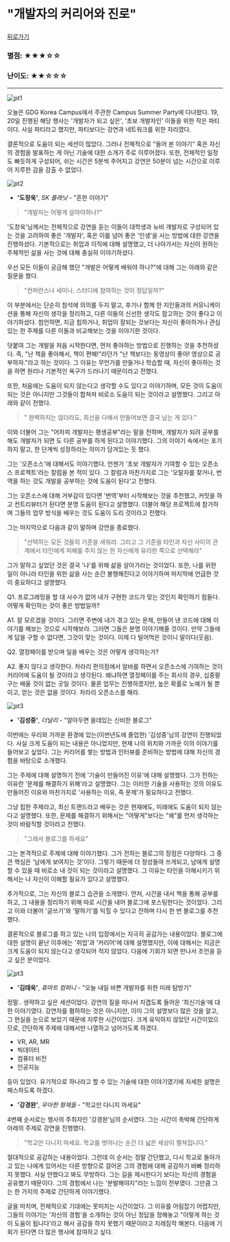 # "개발자의 커리어와 진로"  

##### 

[뒤로가기](/review/README.md)

### 별점: ★★★☆☆    

### 난이도: ★★☆☆☆  

---

![pt1](https://raw.githubusercontent.com/rjs1197/rjs1197.github.io/master/img/gdgkrcampus-summer/pt1.jpg)

오늘은 GDG Korea Campus에서 주관한 Campus Summer Party에 다녀왔다. 19, 20일 진행된 해당 행사는 '개발자가 되고 싶은', '초보 개발자인' 이들을 위한 작은 파티이다. 사실 파티라고 했지만, 파티보다는 강연과 네트워크를 위한 자리였다.  

결론적으로 도움이 되는 세션이 많았다. 그러나 전체적으로 "들어 본 이야기" 혹은 자신의 경험을 발표하는 게 아닌 기술에 대한 소개가 주로 이루어졌다. 또한, 전체적인 일정도 빠듯하게 구성되어, 쉬는 시간은 5분씩 주어지고 강연은 50분이 넘는 시간으로 이루어 지루한 감을 감출 수 없었다.  

![pt2](https://raw.githubusercontent.com/rjs1197/rjs1197.github.io/master/img/gdgkrcampus-summer/pt2.jpg)

* **'도창욱'**, *SK 플래닛* - "흔한 이야기"

> "개발자는 어떻게 살아야하나?"
  

'도창욱'님께서는 전체적으로 강연을 듣는 이들이 대학생과 뉴비 개발자로 구성되어 있는 것을 고려하여 좋은 '개발자', 혹은 이를 넘어 좋은 '인생'을 사는 방법에 대한 강연을 진행하셨다. 기본적으로는 취업과 이직에 대해 설명했고, 더 나아가서는 자신이 원하는 주체적인 삶을 사는 것에 대해 충실히 이야기하셨다.  

우선 모든 이들이 궁금해 했던 "개발은 어떻게 배워야 하나?"에 대해 그는 아래와 같은 질문을 했다.  

> "컨퍼런스나 세미나, 스터디에 참여하는 것이 정답일까?"
  

이 부분에서는 단순히 참석에 의의를 두지 말고, 후기나 함께 한 지인들과의 커뮤니케이션을 통해 자신의 생각을 정리하고, 다른 이들의 신선한 생각도 참고하는 것이 좋다고 이야기하셨다. 첨언하면, 지금 힙하거나, 취업이 잘되는 것보다는 자신이 좋아하거나 관심있는 한 주제를 다른 이들과 비교해보는 것을 이야기한 것이다.  

덧붙여 그는 개발을 처음 시작한다면, 먼저 좋아하는 방법으로 진행하는 것을 추천하셨다. 즉, "난 책을 좋아해서, 책이 편해!"라던가 "난 책보다는 동영상이 좋아! 영상으로 공부하자."라고 하는 것이다. 그 이유는 무언가를 만들거나 학습할 때, 자신이 좋아하는 것을 하면 원리나 기본적인 욕구가 드러나기 때문이라고 전했다.  

또한, 처음에는 도움이 되지 않는다고 생각할 수도 있다고 이야기하며, 모든 것이 도움이 되는 것은 아니지만 그것들이 합쳐져 비로소 도움이 되는 것이라고 설명했다. 그리고 아래와 같이 전했다.  

> " 완벽하지는 않더라도, 최선을 다해서 만들어보면 결국 남는 게 있다."
  

이와 더불어 그는 "어차피 개발자는 평생공부"라는 말을 전하며, 개발자가 되려 공부를 해도 개발자가 되면 도 다른 공부를 하게 된다고 이야기했다. 그의 이야기 속에서는 포기하지 말고, 한 단계씩 성장하라는 의미가 담겨있는 듯 했다.  

그는 '오픈소스'에 대해서도 이야기했다. 언젠가 '초보 개발자가 기여할 수 있는 오픈소스 프로젝트'라는 칼럼을 본 적이 있다. 그 칼럼과 마찬가지로 그는 '오탈자를 찾거나, 번역을 하는 것도 개발을 공부하는 것에 도움이 된다'고 전했다.  

그는 오픈소스에 대해 거부감이 있다면 '번역'부터 시작해보는 것을 추천했고, 커밋을 하고 컨트리뷰터가 된다면 분명 도움이 된다고 설명했다. 더불어 해당 프로젝트에 참가하며 그들의 업무 방식을 배우는 것도 도움이 도리 것이라고 전했다.  

그는 마지막으로 다음과 같이 말하며 강연을 종료했다.  

> "선택하는 모든 것들의 기준을 세워라. 그리고 그 기준을 타인과 자신 사이의 관계에서 타인에게 피해를 주지 않는 한 자신에게 유리한 쪽으로 선택해라"
  

그가 말하고 싶었던 것은 결국 '나'를 위해 삶을 살아가라는 것이었다. 또한, 나를 위한 일이 아니라 타인을 위한 삶을 사는 순간 불행해진다고 이야기하며 마지막에 언급한 것이 중요하다고 설명했다.  

Q1. 프로그래밍을 할 대 사수가 없어 내가 구현한 코드가 맞는 것인지 확인하기 힘들다. 어떻게 확인하는 것이 좋은 방법일까?

A1. 잘 모르겠을 것이다. 그러면 주변에 내가 겪고 있는 문제, 만들어 낸 코드에 대해 이야기를 해보는 것으로 시작해보라. 그러면 그들은 분명 이야기해줄 것이다. 만약 그들에게 답을 구할 수 없다면, 그것이 맞는 것이다. 이제 다 털어먹은 것이니 말이다(웃음).

Q2. 열정페이를 받으며 일을 배우는 것은 어떻게 생각하는가?

A2. 좋지 않다고 생각한다. 차라리 편의점에서 알바를 하면서 오픈소스에 기여하는 것이 커리어에 도움이 될 것이라고 생각된다. 왜냐하면 열정페이를 주는 회사의 경우, 십중팔구는 배울 것이 없는 곳일 것이다. 물론 업무는 진행하겠지만, 높은 확률로 노예가 될 뿐이고, 얻는 것은 없을 것이다. 차라리 오픈소스를 해라.


![pt3](https://raw.githubusercontent.com/rjs1197/rjs1197.github.io/master/img/gdgkrcampus-summer/pt3.jpg)

* **'김성중'**, *더널리* - "알아두면 쓸데있는 신비한 블로그"

이번에는 우리와 가까운 환경에 있는(이번년도에 졸업한) '김성중'님의 강연이 진행되었다. 사실 크게 도움이 되는 내용은 아니었지만, 현재 나의 위치와 가까운 이의 이야기를 들어보고 싶었다. 그는 커리어를 쌓는 방법과 인터뷰를 준비하는 방법에 대해 자신의 경험을 바탕으로 소개했다.  

그는 주제에 대해 설명하기 전에 '기술이 만들어진 이유'에 대해 설명했다. 그가 전하는 이유란 '문제를 해결하기 위해'라고 설명했다. 그는 이러한 기술을 사용하는 것의 이유도 만들어진 이유와 마찬가지로 '사용하는 이유, 즉 문제'가 필요하다고 전했다. 

그냥 힙한 주제라고, 최신 트랜드라고 배우는 것은 현재에도, 미래에도 도움이 되지 않는다고 설명했다. 또한, 문제를 해결하기 위해서는 "어떻게"보다는 "왜"를 먼저 생각하는 것이 바람직할 것이라고 전했다.  

> "그래서 블로그를 하세요"
  

그는 본격적으로 주제에 대해 이야기했다. 그가 전하는 블로그의 장점은 다양하다. 그 중 큰 핵심은 '남에게 보여지는 것'이다. 그렇기 때문에 더 정성들여 쓰게되고, 남에게 설명할 수 있을 때 비로소 내 것이 되는 것이라고 설명했다. 그 이유는 타인을 이해시키기 위해서는 나 자신이 이해할 필요가 있다고 설명했다.  

추가적으로, 그는 자신의 블로그 습관을 소개했다. 먼저, 시간을 내서 책을 통해 공부를 하고, 그 내용을 정리하기 위해 따로 시간을 내어 블로그에 포스팅한다는 것이었다. 그리고 이와 더불어 '글쓰기'와 '말하기'를 익힐 수 있다고 전하며 다시 한 번 블로그를 추천했다.  

결론적으로 블로그를 하고 있는 나의 입장에서는 지극히 공감가는 내용이었다. 블로그에 대한 설명이 끝난 이후에는 '취업'과 '커리어'에 대해 설명했지만, 이에 대해서는 지금은 크게 도움이 되지 않는다고 생각되어 적지 않았다. 다음에 기회가 되면 만나서 조언을 듣고 싶은 분이었다.  

![pt3](https://raw.githubusercontent.com/rjs1197/rjs1197.github.io/master/img/gdgkrcampus-summer/pt3.jpg)

* **'김태욱'**, *휴마트 컴퍼니* - "오늘 내일 바쁜 개발자를 위한 미래 탐방기"

정말.. 생략하고 싶은 세션이었다. 강연의 질을 떠나서 지겹도록 들어온 '최신기술'에 대한 이야기였다. 강연자를 폄하하는 것은 아니지만, 이미 그의 설명보다 많은 것을 알고, 그 현실을 눈으로 보았기 때문에 지루한 시간이었다. 크게 유익하지 않았던 시간이었으므로, 간단하게 주제에 대해서만 나열하고 넘어가도록 하겠다.  

* VR, AR, MR
* 빅데이터
* 컴퓨터 비전
* 인공지능

등이 있었다. 유기적으로 하나라고 할 수 있는 기술에 대한 이야기였기에 자세한 설명은 패스하도록 하겠다.  

* **'강경완'**, *우아한 형제들* - "학교만 다니지 마세요"

4번째 순서로는 행사의 주최자인 '강경완'님의 순서였다. 그는 시간이 촉박해 간단하게 아래의 주제로 강연을 진행했다.

> "학교만 다니지 마세요. 학교를 벗어나는 순간 더 넓은 세상이 펼쳐집니다."
  

절대적으로 공감하는 내용이었다. 그런데 이 순서는 정말 간단했고, 다시 학교로 돌아가고 있는 나에게 있어서는 다른 방향으로 걸어온 그의 경험에 대해 공감하기 바빠 정리하지 못했다. 사실 안했다고 봐도 무방하다. 그는 길을 제시한다기 보다는 자신의 경험을 공유했기 때문이다. 그의 경험에서 나는 '분발해야지"라는 느낌이 전부였다. 그만큼 그는 한 가지의 주제로 간단하게 이야기했다.  

글을 마치며, 전체적으로 기대에는 못미치는 시간이었다. 그 이유를 어림잡기 어렵지만, 그들의 이야기는 '자신의 경험'을 소개하는 것이 아닌 정답을 정해놓고 "이렇게 하는 것이 도움이 됩니다'라고 해서 공감을 하지 못했기 때문이라고 지레짐작 해본다. 다음에 기회가 된다면 더 많은 행사에 참여하고 싶다.
